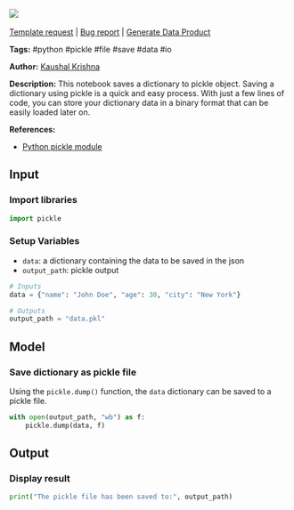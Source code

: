 <a href="https://app.naas.ai/user-redirect/naas/downloader?url=https://raw.githubusercontent.com/jupyter-naas/awesome-notebooks/master/Python/Python_Save_dict_to_pickle.ipynb" target="_parent"><img src="https://naasai-public.s3.eu-west-3.amazonaws.com/Open_in_Naas_Lab.svg"/></a><br><br><a href="https://github.com/jupyter-naas/awesome-notebooks/issues/new?assignees=&labels=&template=template-request.md&title=Tool+-+Action+of+the+notebook+">Template request</a> | <a href="https://github.com/jupyter-naas/awesome-notebooks/issues/new?assignees=&labels=bug&template=bug_report.md&title=Python+-+Save+dict+to+pickle:+Error+short+description">Bug report</a> | <a href="https://app.naas.ai/user-redirect/naas/downloader?url=https://raw.githubusercontent.com/jupyter-naas/awesome-notebooks/master/Naas/Naas_Start_data_product.ipynb" target="_parent">Generate Data Product</a>

**Tags:** #python #pickle #file #save #data #io

**Author:** [Kaushal Krishna](https://www.linkedin.com/in/kaushal-krishna-a48959153/)

**Description:** This notebook saves a dictionary to pickle object. Saving a dictionary using pickle is a quick and easy process. With just a few lines of code, you can store your dictionary data in a binary format that can be easily loaded later on.

**References:**
- [Python pickle module](https://docs.python.org/3/library/pickle.html)

## Input

### Import libraries


```python
import pickle
```

### Setup Variables
- `data`: a dictionary containing the data to be saved in the json 
- `output_path`: pickle output


```python
# Inputs
data = {"name": "John Doe", "age": 30, "city": "New York"}

# Outputs
output_path = "data.pkl"
```

## Model

### Save dictionary as pickle file

Using the `pickle.dump()` function, the `data` dictionary can be saved to a pickle file.


```python
with open(output_path, "wb") as f:
    pickle.dump(data, f)
```

## Output

### Display result


```python
print("The pickle file has been saved to:", output_path)
```
